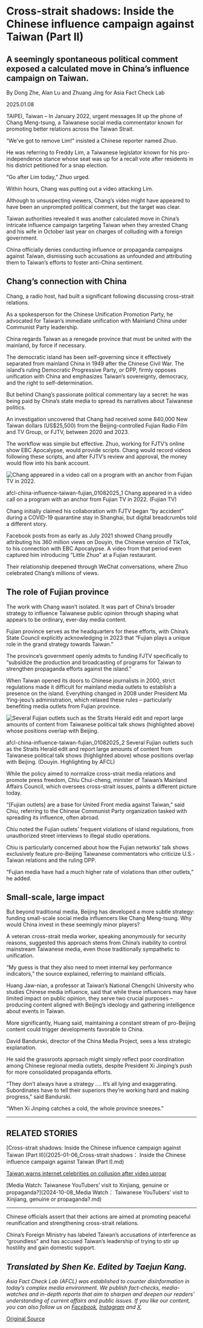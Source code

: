 # Cross-strait shadows: Inside the Chinese influence campaign against Taiwan (Part II)

## A seemingly spontaneous political comment exposed a calculated move in China’s influence campaign on Taiwan.

By Dong Zhe, Alan Lu and Zhuang Jing for Asia Fact Check Lab

2025.01.08

TAIPEI, Taiwan – In January 2022, urgent messages lit up the phone of Chang Meng-tsung, a Taiwanese social media commentator known for promoting better relations across the Taiwan Strait.

“We’ve got to remove Lim!” insisted a Chinese reporter named Zhuo.

He was referring to Freddy Lim, a Taiwanese legislator known for his pro-independence stance whose seat was up for a recall vote after residents in his district petitioned for a snap election.

“Go after Lim today,” Zhuo urged.

Within hours, Chang was putting out a video attacking Lim.

Although to unsuspecting viewers, Chang’s video might have appeared to have been an unprompted political comment, but the target was clear.

Taiwan authorities revealed it was another calculated move in China’s intricate influence campaign targeting Taiwan when they arrested Chang and his wife in October last year on charges of colluding with a foreign government.

China officially denies conducting influence or propaganda campaigns against Taiwan, dismissing such accusations as unfounded and attributing them to Taiwan’s efforts to foster anti-China sentiment.

## Chang’s connection with China

Chang, a radio host, had built a significant following discussing cross-strait relations.

As a spokesperson for the Chinese Unification Promotion Party, he advocated for Taiwan’s immediate unification with Mainland China under Communist Party leadership.

China regards Taiwan as a renegade province that must be united with the mainland, by force if necessary.

The democratic island has been self-governing since it effectively separated from mainland China in 1949 after the Chinese Civil War. The island’s ruling Democratic Progressive Party, or DPP, firmly opposes unification with China and emphasizes Taiwan’s sovereignty, democracy, and the right to self-determination.

But behind Chang’s passionate political commentary lay a secret: he was being paid by China’s state media to spread its narratives about Taiwanese politics.

An investigation uncovered that Chang had received some 840,000 New Taiwan dollars (US$25,500) from the Beijing-controlled Fujian Radio Film and TV Group, or FJTV, between 2020 and 2023.

The workflow was simple but effective. Zhuo, working for FJTV’s online show EBC Apocalypse, would provide scripts. Chang would record videos following these scripts, and after FJTV’s review and approval, the money would flow into his bank account.

![Chang appeared in a video call on a program with an anchor from Fujian TV in 2022.](images/FDNPBXHF6RCQJFA4JGKC6ZPLPY.png)

afcl-china-influence-taiwan-fujian\_01082025\_1 Chang appeared in a video call on a program with an anchor from Fujian TV in 2022. (Fujian TV)

Chang initially claimed his collaboration with FJTV began “by accident” during a COVID-19 quarantine stay in Shanghai, but digital breadcrumbs told a different story.

Facebook posts from as early as July 2021 showed Chang proudly attributing his 360 million views on Douyin, the Chinese version of TikTok, to his connection with EBC Apocalypse. A video from that period even captured him introducing “Little Zhuo” at a Fujian restaurant.

Their relationship deepened through WeChat conversations, where Zhuo celebrated Chang’s millions of views.

## The role of Fujian province

The work with Chang wasn’t isolated. It was part of China’s broader strategy to influence Taiwanese public opinion through shaping what appears to be ordinary, ever-day media content.

Fujian province serves as the headquarters for these efforts, with China’s State Council explicitly acknowledging in 2023 that “Fujian plays a unique role in the grand strategy towards Taiwan.”

The province’s government openly admits to funding FJTV specifically to “subsidize the production and broadcasting of programs for Taiwan to strengthen propaganda efforts against the island.”

When Taiwan opened its doors to Chinese journalists in 2000, strict regulations made it difficult for mainland media outlets to establish a presence on the island. Everything changed in 2008 under President Ma Ying-jeou’s administration, which relaxed these rules – particularly benefiting media outlets from Fujian province.

![Several Fujian outlets such as the Straits Herald edit and report large amounts of content from Taiwanese political talk shows (highlighted above) whose positions overlap with Beijing.](images/UXO72NINRFAADHVONHRRBRVEA4.png)

afcl-china-influence-taiwan-fujian\_01082025\_2 Several Fujian outlets such as the Straits Herald edit and report large amounts of content from Taiwanese political talk shows (highlighted above) whose positions overlap with Beijing. (Douyin. Highlighting by AFCL)

While the policy aimed to normalize cross-strait media relations and promote press freedom, Chiu Chui-cheng, minister of Taiwan’s Mainland Affairs Council, which oversees cross-strait issues, paints a different picture today.

“[Fujian outlets] are a base for United Front media against Taiwan,” said Chiu, referring to the Chinese Communist Party organization tasked with spreading its influence, often abroad.

Chiu noted the Fujian outlets’ frequent violations of island regulations, from unauthorized street interviews to illegal studio operations.

Chiu is particularly concerned about how the Fujian networks’ talk shows exclusively feature pro-Beijing Taiwanese commentators who criticize U.S.-Taiwan relations and the ruling DPP.

“Fujian media have had a much higher rate of violations than other outlets,” he added.

## Small-scale, large impact

But beyond traditional media, Beijing has developed a more subtle strategy: funding small-scale social media influencers like Chang Meng-tsung. Why would China invest in these seemingly minor players?

A veteran cross-strait media worker, speaking anonymously for security reasons, suggested this approach stems from China’s inability to control mainstream Taiwanese media, even those traditionally sympathetic to unification.

“My guess is that they also need to meet internal key performance indicators,” the source explained, referring to mainland officials.

Huang Jaw-nian, a professor at Taiwan’s National Chengchi University who studies Chinese media influence, said that while these influencers may have limited impact on public opinion, they serve two crucial purposes – producing content aligned with Beijing’s ideology and gathering intelligence about events in Taiwan.

More significantly, Huang said, maintaining a constant stream of pro-Beijing content could trigger developments favorable to China.

David Bandurski, director of the China Media Project, sees a less strategic explanation.

He said the grassroots approach might simply reflect poor coordination among Chinese regional media outlets, despite President Xi Jinping’s push for more consolidated propaganda efforts.

“They don’t always have a strategy .... It’s all lying and exaggerating. Subordinates have to tell their superiors they’re working hard and making progress,” said Bandurski.

“When Xi Jinping catches a cold, the whole province sneezes.”

---

## RELATED STORIES

[Cross-strait shadows: Inside the Chinese influence campaign against Taiwan (Part II)](2025-01-06_Cross-strait shadows： Inside the Chinese influence campaign against Taiwan (Part I).md)

[Taiwan warns internet celebrities on collusion after video uproar](https://www.rfa.org/english/china/2024/12/11/china-taiwan-united-front-influencer/)

[Media Watch: Taiwanese YouTubers’ visit to Xinjiang, genuine or propaganda?](2024-10-08_Media Watch： Taiwanese YouTubers’ visit to Xinjiang, genuine or propaganda?.md)

---

Chinese officials assert that their actions are aimed at promoting peaceful reunification and strengthening cross-strait relations.

China’s Foreign Ministry has labeled Taiwan’s accusations of interference as “groundless” and has accused Taiwan’s leadership of trying to stir up hostility and gain domestic support.

## *Translated by Shen Ke. Edited by Taejun Kang.*

*Asia Fact Check Lab (AFCL) was established to counter disinformation in today’s complex media environment. We publish fact-checks, media-watches and in-depth reports that aim to sharpen and deepen our readers’ understanding of current affairs and public issues. If you like our content, you can also follow us on* [*Facebook*](https://www.facebook.com/asiafactchecklabcn)*,* [*Instagram*](https://www.instagram.com/asiafactchecklab/) *and* [*X*](https://twitter.com/AFCL_eng)*.*



[Original Source](https://www.rfa.org/english/factcheck/2025/01/08/afcl-china-influene-taiwan-fujian/)